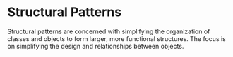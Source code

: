 # Structural Patterns

Structural patterns are concerned with simplifying the organization of classes and objects to form larger, more 
functional structures. The focus is on simplifying the design and relationships between objects.